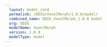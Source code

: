 ```yaml
---
  layout: model_card
  permalink: /DDIG/VoxelMorph/1.0.0/model/
  combined_name: DDIG_VoxelMorph_1.0.0_model
  org: DDIG
  modelName: VoxelMorph
  version: 1.0.0
  modelType: model
---
```

  